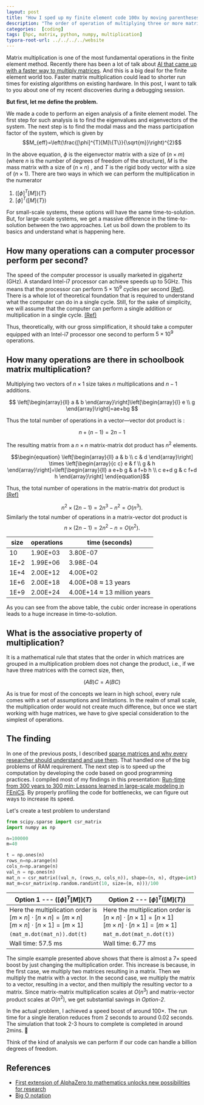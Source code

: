 ```yaml
---
layout: post
title: "How I sped up my finite element code 100x by moving parentheses."
description: "The order of operation of multiplying three or more matrices could significantly affect the run-time of the algorithm."
categories:  [coding]
tags: [hpc, matrix, python, numpy, multiplication]
typora-root-url: ../../../../website
---
```

Matrix multiplication is one of the most fundamental operations in the finite element method. Recently there has been a lot of talk about  [AI that came up with a faster way to multiply matrices](https://www.deepmind.com/blog/discovering-novel-algorithms-with-alphatensor). And this is a big deal for the finite element world too. Faster matrix multiplication could lead to shorter run times for existing algorithms on existing hardware. In this post, I want to talk to you about one of my recent discoveries during a debugging session.

**But first, let me define the problem.**

We made a code to perform an eigen analysis of a finite element model. The first step for such analysis is to find the eigenvalues and eigenvectors of the system. The next step is to find the modal mass and the mass participation factor of the system, which is given by
 $$M_{eff}=\left(\frac{[\phi]^{T}[M]\{T\}}{\sqrt{m}}\right)^{2}$$

In the above equation, $\phi$ is the eigenvector matrix with a size of $(n\times m)$ (where $n$ is the number of degrees of freedom of the structure), $M$ is the mass matrix with a size of $(n\times n)$ , and $T$ is the rigid body vector with a size of $(n\times 1)$. There are two ways in which we can perform the multiplication in the numerator

1. $([\phi]^{T}[M])\{T\}$
2. $[\phi]^{T}([M]\{T\})$

For small-scale systems, these options will have the same time-to-solution. But, for large-scale systems, we get a massive difference in the time-to-solution between the two approaches. Let us boil down the problem to its basics and understand what is happening here.

## How many operations can a computer processor perform per second?

The speed of the computer processor is usually marketed in gigahertz (GHz). A standard Intel-i7 processor can achieve speeds up to 5GHz. This means that the processor can perform $5 \times 10^9$ cycles per second [(Ref)](https://stackoverflow.com/questions/43651954/what-is-a-clock-cycle-and-clock-speed). There is a whole lot of theoretical foundation that is required to understand what the computer can do in a single cycle. Still, for the sake of simplicity, we will assume that the computer can perform a single addition or multiplication in a single cycle. [(Ref)](https://qr.ae/pvQsE4)

Thus, theoretically, with our gross simplification, it should take a computer equipped with an  Intel-i7 processor one second to perform $5 \times 10^9$ operations. 

## How many operations are there in schoolbook matrix multiplication?
Multiplying two vectors of $n\times 1$ size takes  $n$ multiplications and $n-1$ additions.

$$
\left[\begin{array}{ll}
a & b 
\end{array}\right]\left[\begin{array}{l}
e \\
g 
\end{array}\right]=ae+bg
$$

Thus the total number of operations in a vector—vector dot product is : 

$$n+(n-1) = 2n-1$$

The resulting matrix from a $n \times n$ matrix-matrix dot product has $n^2$ elements. 

$$\begin{equation}
\left[\begin{array}{ll}
a & b \\
c & d
\end{array}\right] \times \left[\begin{array}{c c}
e & f \\
g & h
\end{array}\right]=\left[\begin{array}{ll}
a e+b g & a f+b h \\
c e+d g & c f+d h
\end{array}\right]
\end{equation}$$ 

Thus, the total number of operations in the matrix-matrix dot product is [(Ref)](https://math.stackexchange.com/questions/484661/calculating-the-number-of-operations-in-matrix-multiplication#:~:text=Thus%20the%20total%20number%20of,%3DO(n3).)

$$n^2 \times (2n-1) = 2n^3-n^2 = O(n^3).$$
Similarly the total number of operations in a matrix-vector dot product is
$$n \times (2n-1) = 2n^2-n = O(n^2).$$

| size     | operations | time (seconds) |
| -------- | ---------- | -------------- |
| 10 | 1.90E+03  | 3.80E-07       |
| 1E+2  | 1.99E+06   | 3.98E-04       |
| 1E+4 | 2.00E+12   | 4.00E+02       |
| 1E+6 | 2.00E+18   | 4.00E+08 $\approx$ 13 years      |
| 1E+9 | 2.00E+24   | 4.00E+14 $\approx$ 13 million years |

As you can see from the above table, the cubic order increase in operations leads to a huge increase in time-to-solution.  


## What is the associative property of multiplication?

It is a mathematical rule that states that the order in which matrices are grouped in a multiplication problem does not change the product, i.e., if we have three matrices with the correct size, then,

$$(AB)C=A(BC)$$

As is true for most of the concepts we learn in high school, every rule comes with a set of assumptions and limitations. In the realm of small scale, the multiplication order would not create much difference, but once we start working with huge matrices, we have to give special consideration to the simplest of operations.

## The finding
In one of the previous posts, I described [sparse matrices and why every researcher should understand and use them](http://localhost:4000/2022/01/31/please-use-sparse-matrices.html). That handled one of the big problems of RAM requirement. The next step is to speed up the computation by developing the code based on good programming practices. I compiled most of my findings in this presentation: [Run-time from 300 years to 300 min: Lessons learned in large-scale modeling in FEniCS](https://www.researchgate.net/publication/352643174_Run-time_from_300_years_to_300_min_Lessons_learned_in_large-scale_modeling_in_FEniCS). By properly profiling the code for bottlenecks, we can figure out ways to increase its speed.

Let's create a test problem to understand

```python
from scipy.sparse import csr_matrix
import numpy as np

n=100000
m=40

t = np.ones(n)
rows_n=np.arange(n)
cols_n=np.arange(n)
val_n = np.ones(n)
mat_n = csr_matrix((val_n, (rows_n, cols_n)), shape=(n, n), dtype=int)
mat_m=csr_matrix(np.random.randint(10, size=(m, n)))/100
```

| Option 1 --- $([\phi]^{T}[M])\{T\}$ | Option 2 --- $[\phi]^{T}([M]\{T\})$ |
| -------- | -------- |
|Here the multiplication order is<br> $[m \times n]\cdot[n\times n] = [m\times n]$<br>$[m \times n]\cdot[n\times 1] = [m\times 1]$          |     Here the multiplication order is<br> $[n \times n]\cdot[n\times1] = [n\times 1]$<br>$[m \times n]\cdot[n\times1] = [m\times 1]$     |
|`(mat_m.dot(mat_n)).dot(t)` | `mat_m.dot(mat_n.dot(t))`|
|Wall time: 57.5 ms | Wall time: 6.77 ms |

The simple example presented above shows that there is almost a $7\times$ speed boost by just changing the multiplication order. This increase is because, in the first case, we multiply two matrices resulting in a matrix. Then we multiply the matrix with a vector. In the second case, we multiply the matrix to a vector, resulting in a vector, and then multiply the resulting vector to a matrix. Since matrix-matrix multiplication scales at $O(n^3)$ and matrix-vector product scales at $O(n^2)$, we get substantial savings in _Option-2_.

In the actual problem, I achieved a speed boost of around $100\times$. The run time for a single iteration reduces from 2 seconds to around 0.02 seconds. The simulation that took 2-3 hours to complete is completed in around 2mins. 🥳

Think of the kind of analysis we can perform if our code can handle a billion degrees of freedom.

## References
- [First extension of AlphaZero to mathematics unlocks new possibilities for research](https://www.deepmind.com/blog/discovering-novel-algorithms-with-alphatensor)
- [Big O notation](https://www.freecodecamp.org/news/big-o-notation-why-it-matters-and-why-it-doesnt-1674cfa8a23c/)